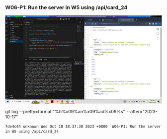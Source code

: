 
### W06-P1: Run the server in W5 using /api/card_24
 
![](w06-p1.png)

git log --pretty=format:"%h%x09%an%x09%ad%x09%s" --after="2023-10-17"

```
7de4c44 unknown Wed Oct 18 18:37:30 2023 +0800  W06-P1: Run the server in W5 using /api/card_24
```